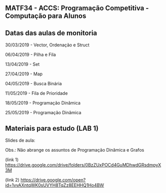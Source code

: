 ## MATF34 - ACCS: Programação Competitiva - Computação para Alunos
## Datas das aulas de monitoria 


30/03/2019 - Vector, Ordenação e Struct

06/04/2019 - Pilha e Fila

13/04/2019 - Set

27/04/2019 - Map

04/05/2019 - Busca Binária

11/05/2019 - Fila de Prioridade

18/05/2019 - Programação Dinâmica

25/05/2019 - Programação Dinâmica

## Materiais para estudo (LAB 1)


Slides de aula:

Obs.: Não abrange os assuntos de Programação Dinâmica e Grafos

(link 1) https://drive.google.com/drive/folders/0BzZUxPOCd4GuMDhwdGRsdmpyX3M

(link 2) https://drive.google.com/open?id=1vvAXntqWK0sUVYH8TqZz8EEHHQ1Ho4BW

